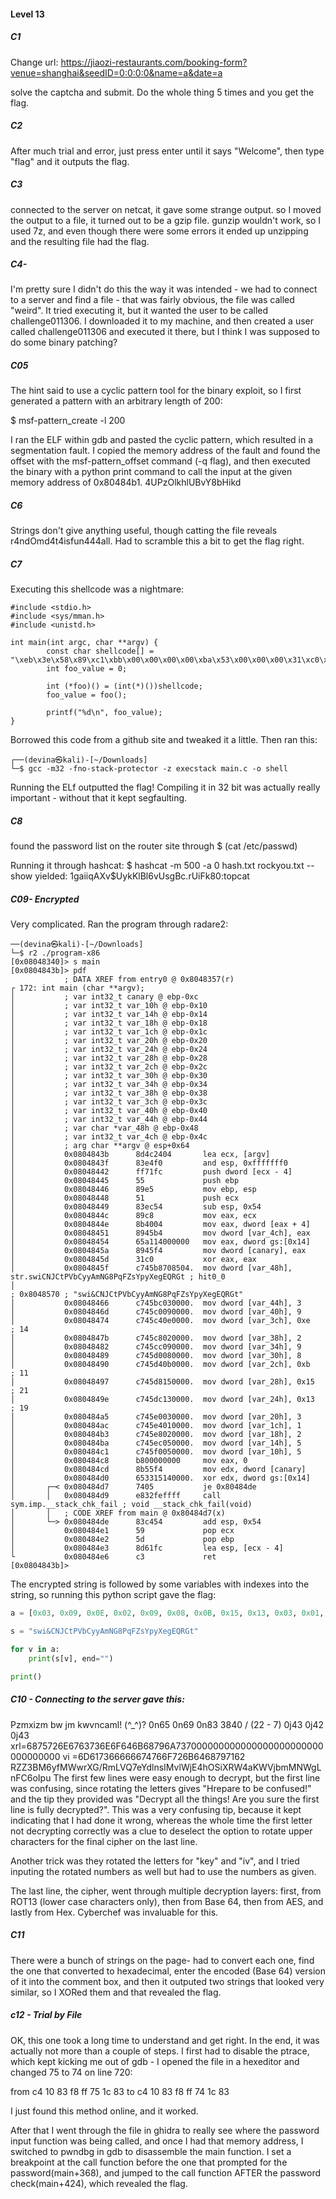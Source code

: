 #### Level 13

##### C1

Change url:
https://jiaozi-restaurants.com/booking-form?venue=shanghai&seedID=0:0:0:0&name=a&date=a

solve the captcha and submit. Do the whole thing 5 times and you get the flag.

##### C2

After much trial and error, just press enter until it says "Welcome", then type "flag" and it outputs the flag.

##### C3
connected to the server on netcat, it gave some strange output. so I moved the output to a file, it turned out to be a gzip file. gunzip wouldn't work, so I used 7z, and even though there were some errors it ended up unzipping and the resulting file had the flag.

##### C4-
I'm pretty sure I didn't do this the way it was intended - we had to connect to a server and find a file - that was fairly obvious, the file was called "weird". It tried executing it, but it wanted the user to be called challenge011306. I downloaded it to my machine, and then created a user called challenge011306 and executed it there, but I think I was supposed to do some binary patching?

##### C05
The hint said to use a cyclic pattern tool for the binary exploit, so I first generated a pattern with an arbitrary length of 200:

$ msf-pattern_create -l 200

I ran the ELF within gdb and pasted the cyclic pattern, which resulted in a segmentation fault. I copied the memory address of the fault and found the offset with the msf-pattern_offset command (-q flag), and then executed the binary with a python print command to call the input at the given memory address of 0x80484b1.
4UPzOlkhlUBvY8bHikd


##### C6
Strings don't give anything useful, though catting the file reveals r4ndOmd4t4isfun444all. Had to scramble this a bit to get the flag right.

##### C7
Executing this shellcode was a nightmare:

```
#include <stdio.h>
#include <sys/mman.h>
#include <unistd.h>

int main(int argc, char **argv) {
        const char shellcode[] = "\xeb\x3e\x58\x89\xc1\xbb\x00\x00\x00\x00\xba\x53\x00\x00\x00\x31\xc0\x8a\x04\x19\x53\x51\x50\x89\xe1\xb8\x04\x00\x00\x00\xbb\x01\x00\x00\x00\x52\xba\x01\x00\x00\x00\xcd\x80\x5a\x59\x59\x5b\x43\x43\x4a\x75\xdb\xb8\x01\x00\x00\x00\xbb\x00\x00\x00\x00\xcd\x80\xe8\xbd\xff\xff\xff\x73\x68\x65\x6c\x6c\x63\x6f\x64\x65\x5f\x69\x73\x5f\x64\x61\x74\x61\x5f\x64\x61\x74\x61\x5f\x69\x73\x5f\x73\x68\x65\x6c\x6c\x63\x6f\x64\x65";
        int foo_value = 0;

        int (*foo)() = (int(*)())shellcode;
        foo_value = foo();

        printf("%d\n", foo_value);
}
```
Borrowed this code from a github site and tweaked it a little. Then ran this:
```
┌──(devina㉿kali)-[~/Downloads]
└─$ gcc -m32 -fno-stack-protector -z execstack main.c -o shell
```
Running the ELf outputted the flag! Compiling it in 32 bit was actually really important - without that it kept segfaulting.

##### C8
found the password list on the router site through $ (cat /etc/passwd)

Running it through hashcat: $ hashcat -m 500 -a 0 hash.txt rockyou.txt --show yielded: $1$gaiiqAXv$UykKlBl6vUsgBc.rUiFk80:topcat

##### C09- Encrypted
Very complicated. Ran the program through radare2:
```
──(devina㉿kali)-[~/Downloads]
└─$ r2 ./program-x86
[0x08048340]> s main
[0x0804843b]> pdf
            ; DATA XREF from entry0 @ 0x8048357(r)
┌ 172: int main (char **argv);
│           ; var int32_t canary @ ebp-0xc
│           ; var int32_t var_10h @ ebp-0x10
│           ; var int32_t var_14h @ ebp-0x14
│           ; var int32_t var_18h @ ebp-0x18
│           ; var int32_t var_1ch @ ebp-0x1c
│           ; var int32_t var_20h @ ebp-0x20
│           ; var int32_t var_24h @ ebp-0x24
│           ; var int32_t var_28h @ ebp-0x28
│           ; var int32_t var_2ch @ ebp-0x2c
│           ; var int32_t var_30h @ ebp-0x30
│           ; var int32_t var_34h @ ebp-0x34
│           ; var int32_t var_38h @ ebp-0x38
│           ; var int32_t var_3ch @ ebp-0x3c
│           ; var int32_t var_40h @ ebp-0x40
│           ; var int32_t var_44h @ ebp-0x44
│           ; var char *var_48h @ ebp-0x48
│           ; var int32_t var_4ch @ ebp-0x4c
│           ; arg char **argv @ esp+0x64
│           0x0804843b      8d4c2404       lea ecx, [argv]
│           0x0804843f      83e4f0         and esp, 0xfffffff0
│           0x08048442      ff71fc         push dword [ecx - 4]
│           0x08048445      55             push ebp
│           0x08048446      89e5           mov ebp, esp
│           0x08048448      51             push ecx
│           0x08048449      83ec54         sub esp, 0x54
│           0x0804844c      89c8           mov eax, ecx
│           0x0804844e      8b4004         mov eax, dword [eax + 4]
│           0x08048451      8945b4         mov dword [var_4ch], eax
│           0x08048454      65a114000000   mov eax, dword gs:[0x14]
│           0x0804845a      8945f4         mov dword [canary], eax
│           0x0804845d      31c0           xor eax, eax
│           0x0804845f      c745b8708504.  mov dword [var_48h], str.swiCNJCtPVbCyyAmNG8PqFZsYpyXegEQRGt ; hit0_0                                                                                              
│                                                                      ; 0x8048570 ; "swi&CNJCtPVbCyyAmNG8PqFZsYpyXegEQRGt"                                                                                   
│           0x08048466      c745bc030000.  mov dword [var_44h], 3
│           0x0804846d      c745c0090000.  mov dword [var_40h], 9
│           0x08048474      c745c40e0000.  mov dword [var_3ch], 0xe    ; 14
│           0x0804847b      c745c8020000.  mov dword [var_38h], 2
│           0x08048482      c745cc090000.  mov dword [var_34h], 9
│           0x08048489      c745d0080000.  mov dword [var_30h], 8
│           0x08048490      c745d40b0000.  mov dword [var_2ch], 0xb    ; 11
│           0x08048497      c745d8150000.  mov dword [var_28h], 0x15   ; 21
│           0x0804849e      c745dc130000.  mov dword [var_24h], 0x13   ; 19
│           0x080484a5      c745e0030000.  mov dword [var_20h], 3
│           0x080484ac      c745e4010000.  mov dword [var_1ch], 1
│           0x080484b3      c745e8020000.  mov dword [var_18h], 2
│           0x080484ba      c745ec050000.  mov dword [var_14h], 5
│           0x080484c1      c745f0050000.  mov dword [var_10h], 5
│           0x080484c8      b800000000     mov eax, 0
│           0x080484cd      8b55f4         mov edx, dword [canary]
│           0x080484d0      653315140000.  xor edx, dword gs:[0x14]
│       ┌─< 0x080484d7      7405           je 0x80484de
│       │   0x080484d9      e832feffff     call sym.imp.__stack_chk_fail ; void __stack_chk_fail(void)
│       │   ; CODE XREF from main @ 0x80484d7(x)
│       └─> 0x080484de      83c454         add esp, 0x54
│           0x080484e1      59             pop ecx
│           0x080484e2      5d             pop ebp
│           0x080484e3      8d61fc         lea esp, [ecx - 4]
└           0x080484e6      c3             ret
[0x0804843b]> 
```
The encrypted string is followed by some variables with indexes into the string, so running this python script gave the flag:
```python
a = [0x03, 0x09, 0x0E, 0x02, 0x09, 0x08, 0x0B, 0x15, 0x13, 0x03, 0x01, 0x02, 0x05, 0x05]

s = "swi&CNJCtPVbCyyAmNG8PqFZsYpyXegEQRGt"

for v in a:
    print(s[v], end="")

print()
```
##### C10 - Connecting to the server gave this:
Pzmxizm bw jm kwvncaml!
(^_^)?
0n65 0n69 0n83
3840 / (22 - 7)
0j43 0j42 0j43
xrl=6875726E6763736E6F646B68796A737000000000000000000000000000000000
vi =6D617366666674766F726B6468797162
RZZ3BM6yfMWwrXG/RmLVQ7eYdlnsIMvlWjE4hOSiXRW4aKWVjbmMNWgLnFC6oIpu
The first few lines were easy enough to decrypt, but the first line was confusing, since rotating the letters gives "Hrepare to be confused!" and the tip they provided was "Decrypt all the things! Are you sure the first line is fully decrypted?". This was a very confusing tip, because it kept indicating that I had done it wrong, whereas the whole time the first letter not decrypting correctly was a clue to deselect the option to rotate upper characters for the final cipher on the last line.

Another trick was they rotated the letters for "key" and "iv", and I tried inputing the rotated numbers as well but had to use the numbers as given.

The last line, the cipher, went through multiple decryption layers: first, from ROT13 (lower case characters only), then from Base 64, then from AES, and lastly from Hex. Cyberchef was invaluable for this.

##### C11
There were a bunch of strings on the page- had to convert each one, find the one that converted to hexadecimal, enter the encoded (Base 64) version of it into the comment box, and then it outputed two strings that looked very similar, so I XORed them and that revealed the flag.

##### c12 - Trial by File
OK, this one took a long time to understand and get right. In the end, it was actually not more than a couple of steps. I first had to disable the ptrace, which kept kicking me out of gdb - I opened the file in a hexeditor and changed 75 to 74 on line 720:

from c4 10 83 f8 ff 75 1c 83 to c4 10 83 f8 ff 74 1c 83

I just found this method online, and it worked.

After that I went through the file in ghidra to really see where the password input function was being called, and once I had that memory address, I switched to pwndbg in gdb to disassemble the main function. I set a breakpoint at the call function before the one that prompted for the password(main+368), and jumped to the call function AFTER the password check(main+424), which revealed the flag.

